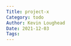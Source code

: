 ```yaml
---  
Title: project-x  
Category: todo  
Author: Kevin Loughead  
Date: 2021-12-03  
Tags:   
---  
```

